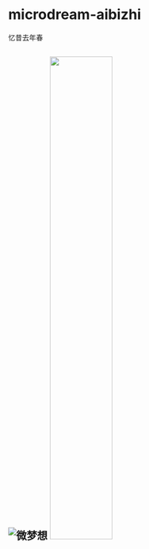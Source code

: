 # microdream-aibizhi
忆昔去年春

![微梦想](https://www.liuyanggang.com/bbs/wp-content/uploads/2020/07/gh_d50baf5ef392_860.jpg "微梦想")
<img src="https://www.liuyanggang.com/bbs/wp-content/uploads/2020/07/gh_d50baf5ef392_860.jpg" width="50%">
---
